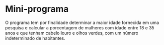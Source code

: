 # Mini-programa
O programa tem por finalidade determinar a maior idade fornecida em uma pesquisa e calcular a porcentagem de mulheres com idade entre 18 e 35 anos e que tenham
cabelo louro e olhos verdes, com um número indeterminado de habitantes.

